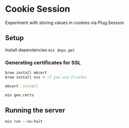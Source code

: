 # Cookie Session

Experiment with storing values in cookies via Plug.Session

## Setup

Install dependencies `mix deps.get`

### Generating certificates for SSL

```sh
brew install mkcert
brew install nss # if you use Firefox

mkcert -install

mix gen.certs
```

## Running the server

`mix run --no-halt`

